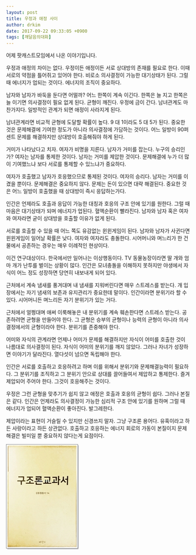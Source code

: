 ```yaml
---
layout: post
title: 우정과 애정 사이
author: drkim
date: 2017-09-22 09:33:05 +0900
tags: [깨달음의대화]
---
```

어제 팟캐스트모임에서 나온 이야기입니다.

  


우정과 애정의 차이는 없다. 우정이든 애정이든 서로 상대방의 존재를 필요로 한다. 이때 서로의 약점을 틀어쥐고 있어야 한다. 비로소 의사결정이 가능한 대기상태가 된다. 그럴 때 에너지가 업되는 것이다. 에너지의 조직이 중요하다. 

  


남자와 남자가 바둑을 둔다면 어떨까? 어느 한쪽이 계속 이긴다. 한쪽은 늘 지고 한쪽은 늘 이기면 의사결정이 필요 없게 된다. 균형이 깨진다. 우정에 금이 간다. 남녀관계도 마찬가지다. 일방적인 관계가 되면 애정이 사라지게 된다. 

  


남녀관계라면 비교적 균형에 도달할 확률이 높다. 9 대 1이라도 5 대 5가 된다. 중요한 것은 문제해결에 기여한 정도가 아니라 의사결정에 가담하는 것이다. 어느 일방이 90퍼센트 문제를 해결하지만 상대방이 호출해줘야 하게 된다.

  


거미가 나타났다고 치자. 여자가 비명을 지른다. 남자가 거미를 잡는다. 누구의 승리인가? 여자는 남자를 통제한 것이다. 남자는 거미를 제압한 것이다. 문제해결에 누가 더 많이 기여했느냐 보다 서로를 통제할 수 있느냐가 중요하다.

  


여자가 호출했고 남자가 호응했으므로 통제된 것이다. 여자의 승리다. 남자는 거미를 이겼을 뿐이다. 문제해결은 중요하지 않다. 문제는 돈이 있으면 대략 해결된다. 중요한 것은 어느 일방이 호출했을 때 상대방이 즉시 응답하는가다. 

  


인간은 언제라도 호출과 응답이 가능한 대칭과 호응의 구조 안에 있기를 원한다. 그럴 때 마음은 대기상태가 되며 에너지가 업된다. 혈액순환이 빨라진다. 남자와 남자 혹은 여자와 여자라면 굳이 상대방을 호출할 이유가 없게 된다. 

  


서로를 호출할 수 있을 때 어느 쪽도 유감없는 윈윈게임이 된다. 남자와 남자가 사귄다면 윈윈게임이 일어날 확률은 낮다. 여자와 여자라도 충돌한다. 시어머니와 며느리가 한 건물에서 공존하는 경우는 매우 이례적인 현상이다. 

  


이건 연구대상이다. 한국에서만 일어나는 이상행동이다. TV 동물농장이라면 딸 개와 엄마 개가 난투를 벌이는 상황이 많다. 인간은 모녀충돌을 이해하지 못하지만 야생에서 자식이 어느 정도 성장하면 당연히 내보내게 되어 있다. 

  


근처에서 계속 냄새를 풍겨대며 내 냄새를 지워버린다면 매우 스트레스를 받는다. 개 입장에서는 자기 냄새의 보존과 유지관리가 중요한데 말이다. 인간이라면 분위기라 할 수 있다. 시어머니든 며느리든 자기 분위기가 있는 거다.

  


근처에서 얼쩡대며 애써 이룩해놓은 내 분위기를 계속 훼손한다면 스트레스 받는다. 공존하려면 균형을 만들어야 한다. 그 균형은 승부의 균형이나 능력의 균형이 아니라 의사결정에서의 균형이라야 한다. 분위기를 존중해야 한다.

  


어미와 자식의 관계라면 언제나 어미가 문제를 해결하지만 자식이 어미를 호출한 것이 나름대로 의사결정이 된다. 자식이 어미의 분위기를 깨지 않았다. 그러나 자녀가 성장하면 이야기가 달라진다. 열다섯이 넘으면 독립해야 한다.

  


인간은 서로를 호출하고 호응하려고 하며 이를 위해서 분위기와 문제해결능력이 필요하다. 그 분위기를 조직하고 그 분위기 안으로 상대를 끌어들여서 제압하고 통제한다. 즐겨 제압되어 주어야 한다. 그것이 호응해주는 것이다. 

  


우정은 그런 균형을 맞추기가 쉽지 않고 애정은 호출과 호응의 균형이 쉽다. 그러나 본질은 같다. 인간은 언제라도 의사결정이 가능한 심리적 구조 안에 있기를 원하며 그럴 때 에너지가 업되어 혈액순환이 좋아진다. 발그레한다. 

  


제압이라는 표현이 거슬릴 수 있지만 신경쓰지 말자. 그냥 구조론 용어다. 유혹이라고 하든 사랑이라고 하든 상관없다. 호출하고 호응하는 에너지 회로의 가동이 본질이지 문제해결은 빌미일 뿐 중요하지 않다는게 요점이다.

  


![0.jpg](files/attach/images/198/927/887/0.jpg)